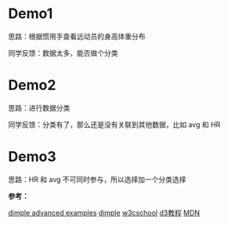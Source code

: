 # Demo1
思路：根据惯用手查看远动员的身高体重分布

同学反馈：数据太多，能否做个分类

# Demo2
思路：进行数据分类

同学反馈：分类有了，那么还是没有关联到其他数据，比如 avg 和 HR



# Demo3
思路：HR 和 avg 不可同时参与，所以选择加一个分类选择


**参考：**

[dimple advanced examples](http://dimplejs.org/advanced_examples_viewer.html?id=advanced_interactive_legends)
[dimple](https://github.com/PMSI-AlignAlytics/dimple)
[w3cschool](http://www.w3school.com.cn/)
[d3教程](http://d3.decembercafe.org/pages/lessons/11.html)
[MDN](https://developer.mozilla.org/)


